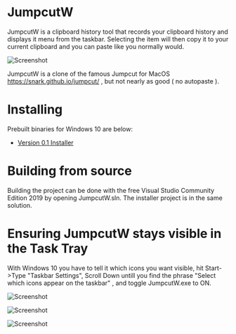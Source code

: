 # JumpcutW

JumpcutW is a clipboard history tool that records your clipboard history and displays it menu from the taskbar.  Selecting the item will then copy it to your current clipboard and you can paste like you normally would.

![Screenshot](https://github.com/qorrect/JumpcutW/blob/main/screenshot.png?raw=true)

JumpcutW is a clone of the famous Jumpcut for MacOS https://snark.github.io/jumpcut/ , but not nearly as good ( no autopaste ).

# Installing

Prebuilt binaries for Windows 10 are below:
 - [Version 0.1 Installer](https://github.com/qorrect/JumpcutW/blob/main/Binaries/JumpcutWInstaller.msi?raw=true)

# Building from source
Building the project can be done with the free Visual Studio Community Edition 2019 by opening JumpcutW.sln.  The installer project is in the same solution. 


# Ensuring JumpcutW stays visible in the Task Tray

With Windows 10 you have to tell it which icons you want visible, hit Start->Type "Taskbar Settings", Scroll Down untill you find the phrase "Select which icons appear on the taskbar" , and toggle JumpcutW.exe to ON.

![Screenshot](https://github.com/qorrect/JumpcutW/blob/main/toolbar1.png?raw=true)

![Screenshot](https://github.com/qorrect/JumpcutW/blob/main/toolbar2.png?raw=true)

![Screenshot](https://github.com/qorrect/JumpcutW/blob/main/toolbar3.png?raw=true)

